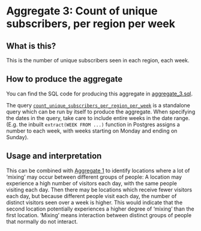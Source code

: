 # Aggregate 3: Count of unique subscribers, per region per week

## What is this?

This is the number of unique subscribers seen in each region, each week. 

## How to produce the aggregate

You can find the SQL code for producing this aggregate in [aggregate_3.sql](aggregate_3.sql).

The query [`count_unique_subscribers_per_region_per_week`](aggregate_3.sql#L5-L20) is a standalone query which can be run by itself to produce the aggregate. When specifying the dates in the query, take care to include entire weeks in the date range. (E.g. the inbuilt `extract(WEEK FROM ...)` function in Postgres assigns a number to each week, with weeks starting on Monday and ending on Sunday).

## Usage and interpretation

This can be combined with [Aggregate 1](aggregate_1.md) to identify locations where a lot of ‘mixing’ may occur between different groups of people: A location may experience a high number of visitors each day, with the same people visiting each day. Then there may be locations which receive fewer visitors each day, but because different people visit each day, the number of distinct visitors seen over a week is higher. This would indicate that the second location potentially experiences a higher degree of ‘mixing’ than the first location. ‘Mixing’ means interaction between distinct groups of people that normally do not interact.
